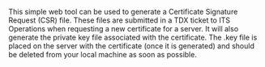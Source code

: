This simple web tool can be used to generate a Certificate Signature Request (CSR) file.  These files are submitted in a TDX ticket to ITS Operations when requesting a new certificate for a server.  It will also generate the private key file associated with the certificate.  The .key file is placed on the server with the certificate (once it is generated) and should be deleted from your local machine as soon as possible.
